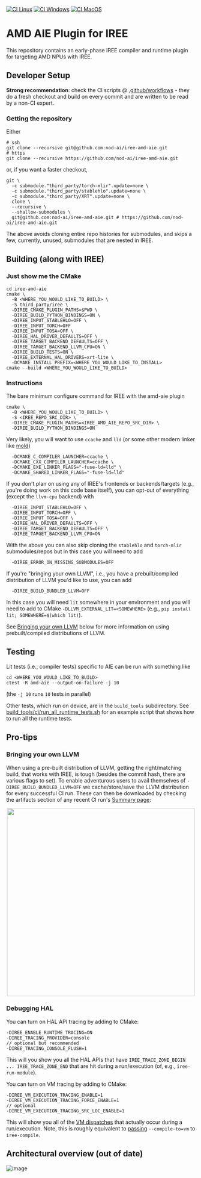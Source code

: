 [![CI Linux](https://github.com/nod-ai/iree-amd-aie/actions/workflows/ci-linux.yml/badge.svg)](https://github.com/nod-ai/iree-amd-aie/actions/workflows/ci-linux.yml)
[![CI Windows](https://github.com/nod-ai/iree-amd-aie/actions/workflows/ci-windows.yml/badge.svg)](https://github.com/nod-ai/iree-amd-aie/actions/workflows/ci-windows.yml)
[![CI MacOS](https://github.com/nod-ai/iree-amd-aie/actions/workflows/ci-macos.yml/badge.svg)](https://github.com/nod-ai/iree-amd-aie/actions/workflows/ci-macos.yml)

# AMD AIE Plugin for IREE

This repository contains an early-phase IREE compiler and runtime plugin for targeting AMD NPUs with IREE.

## Developer Setup

**Strong recommendation**: check the CI scripts @ [.github/workflows](.github/workflows) - they do a fresh checkout and build on every commit and are written to be read by a non-CI expert.

### Getting the repository

Either

```
# ssh
git clone --recursive git@github.com:nod-ai/iree-amd-aie.git
# https
git clone --recursive https://github.com/nod-ai/iree-amd-aie.git
```

or, if you want a faster checkout,

```
git \
  -c submodule."third_party/torch-mlir".update=none \
  -c submodule."third_party/stablehlo".update=none \
  -c submodule."third_party/XRT".update=none \
  clone \
  --recursive \
  --shallow-submodules \
  git@github.com:nod-ai/iree-amd-aie.git # https://github.com/nod-ai/iree-amd-aie.git
```

The above avoids cloning entire repo histories for submodules, and skips a few, currently, unused, 
submodules that are nested in IREE.

## Building (along with IREE)

### Just show me the CMake

```
cd iree-amd-aie
cmake \
  -B <WHERE_YOU_WOULD_LIKE_TO_BUILD> \
  -S third_party/iree \
  -DIREE_CMAKE_PLUGIN_PATHS=$PWD \
  -DIREE_BUILD_PYTHON_BINDINGS=ON \
  -DIREE_INPUT_STABLEHLO=OFF \
  -DIREE_INPUT_TORCH=OFF 
  -DIREE_INPUT_TOSA=OFF \
  -DIREE_HAL_DRIVER_DEFAULTS=OFF \
  -DIREE_TARGET_BACKEND_DEFAULTS=OFF \
  -DIREE_TARGET_BACKEND_LLVM_CPU=ON \
  -DIREE_BUILD_TESTS=ON \
  -DIREE_EXTERNAL_HAL_DRIVERS=xrt-lite \
  -DCMAKE_INSTALL_PREFIX=<WHERE_YOU_WOULD_LIKE_TO_INSTALL>
cmake --build <WHERE_YOU_WOULD_LIKE_TO_BUILD>
```

### Instructions

The bare minimum configure command for IREE with the amd-aie plugin 

```
cmake \
  -B <WHERE_YOU_WOULD_LIKE_TO_BUILD> \
  -S <IREE_REPO_SRC_DIR> \
  -DIREE_CMAKE_PLUGIN_PATHS=<IREE_AMD_AIE_REPO_SRC_DIR> \
  -DIREE_BUILD_PYTHON_BINDINGS=ON
```

Very likely, you will want to use `ccache` and `lld` (or some other modern linker like [mold](https://github.com/rui314/mold))

```
  -DCMAKE_C_COMPILER_LAUNCHER=ccache \
  -DCMAKE_CXX_COMPILER_LAUNCHER=ccache \
  -DCMAKE_EXE_LINKER_FLAGS="-fuse-ld=lld" \
  -DCMAKE_SHARED_LINKER_FLAGS="-fuse-ld=lld"
```

If you don't plan on using any of IREE's frontends or backends/targets (e.g., you're doing work on this code base itself),
you can opt-out of everything (except the `llvm-cpu` backend) with

```
  -DIREE_INPUT_STABLEHLO=OFF \
  -DIREE_INPUT_TORCH=OFF \
  -DIREE_INPUT_TOSA=OFF \
  -DIREE_HAL_DRIVER_DEFAULTS=OFF \
  -DIREE_TARGET_BACKEND_DEFAULTS=OFF \
  -DIREE_TARGET_BACKEND_LLVM_CPU=ON 
```

With the above you can also skip cloning the `stablehlo` and `torch-mlir` submodules/repos but in this case you will need to add

```
  -DIREE_ERROR_ON_MISSING_SUBMODULES=OFF
```

If you're "bringing your own LLVM", i.e., you have a prebuilt/compiled distribution of LLVM you'd like to use, you can add

```
  -DIREE_BUILD_BUNDLED_LLVM=OFF
```

In this case you will need `lit` somewhere in your environment and you will need to add to CMake `-DLLVM_EXTERNAL_LIT=<SOMEWHERE>` 
(e.g., `pip install lit; SOMEWHERE=$(which lit)`).

See [Bringing your own LLVM](#bringing-your-own-llvm) below for more information on using prebuilt/compiled distributions of LLVM.

## Testing

Lit tests (i.e., compiler tests) specific to AIE can be run with something like 

```
cd <WHERE_YOU_WOULD_LIKE_TO_BUILD>
ctest -R amd-aie --output-on-failure -j 10
```

(the `-j 10` runs `10` tests in parallel)

Other tests, which run on device, are in the `build_tools` subdirectory. 
See [build_tools/ci/run_all_runtime_tests.sh](build_tools/ci/run_all_runtime_tests.sh) for an example script that shows how to run all the runtime tests.

## Pro-tips

### Bringing your own LLVM

When using a pre-built distribution of LLVM, getting the right/matching build, that works with IREE, is tough (besides the commit hash, there are various flags to set).
To enable adventurous users to avail themselves of `-DIREE_BUILD_BUNDLED_LLVM=OFF` we cache/store/save the LLVM distribution for every successful CI run.
These can then be downloaded by checking the artifacts section of any recent CI run's [Summary page](https://github.com/nod-ai/iree-amd-aie/actions/runs/10713474448):

<p align="center">
<img src="https://github.com/user-attachments/assets/97fdeff2-41af-4a6d-a072-6ef0a1ec5695" width="500">
</p>


### Debugging HAL

You can turn on HAL API tracing by adding to CMake:

```
-DIREE_ENABLE_RUNTIME_TRACING=ON
-DIREE_TRACING_PROVIDER=console
// optional but recommended
-DIREE_TRACING_CONSOLE_FLUSH=1
```

This will you show you all the HAL APIs that have `IREE_TRACE_ZONE_BEGIN ... IREE_TRACE_ZONE_END` that are hit during a run/execution (of, e.g., `iree-run-module`).

You can turn on VM tracing by adding to CMake:

```
-DIREE_VM_EXECUTION_TRACING_ENABLE=1
-DIREE_VM_EXECUTION_TRACING_FORCE_ENABLE=1
// optional
-DIREE_VM_EXECUTION_TRACING_SRC_LOC_ENABLE=1
```

This will show you all of the [VM dispatches](https://github.com/iree-org/iree/blob/0e8a5737dfe49a48a4e9c15ba7a7d24dd2fd7623/runtime/src/iree/vm/bytecode/dispatch.c#L661) that actually occur during a run/execution.
Note, this is roughly equivalent to [passing](https://github.com/nod-ai/iree-amd-aie/blob/737092791dc2428ad71bc172f69804c583b0f60e/build_tools/ci/run_matmul_test.sh#L420) `--compile-to=vm` to `iree-compile`.

## Architectural overview (out of date)

![image](https://github.com/nod-ai/iree-amd-aie/assets/74956/3fa73139-5fdf-4658-86c3-0705352c4ea0)

